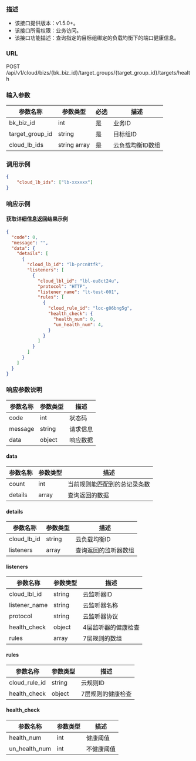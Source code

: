 ### 描述

- 该接口提供版本：v1.5.0+。
- 该接口所需权限：业务访问。
- 该接口功能描述：查询指定的目标组绑定的负载均衡下的端口健康信息。

### URL

POST /api/v1/cloud/bizs/{bk_biz_id}/target_groups/{target_group_id}/targets/health

### 输入参数

| 参数名称         | 参数类型      | 必选 | 描述           |
|-----------------|--------------|-----|---------------|
| bk_biz_id       | int          | 是  | 业务ID         |
| target_group_id | string       | 是  | 目标组ID        |
| cloud_lb_ids    | string array | 是  | 云负载均衡ID数组 |

### 调用示例

```json
{
    "cloud_lb_ids": ["lb-xxxxxx"]
}
```

### 响应示例

#### 获取详细信息返回结果示例

```json
{
  "code": 0,
  "message": "",
  "data": {
    "details": [
      {
        "cloud_lb_id": "lb-prcn8tfk",
        "listeners": [
          {
            "cloud_lbl_id": "lbl-eu8ct24u",
            "protocol": "HTTP",
            "listener_name": "lt-test-001",
            "rules": [
              {
                "cloud_rule_id": "loc-g06bng5g",
                "health_check": {
                  "health_num": 0,
                  "un_health_num": 4,
                }
              }
            ]
          }
        ]
      }
    ]
  }
}
```

### 响应参数说明

| 参数名称 | 参数类型 | 描述    |
|---------|--------|---------|
| code    | int    | 状态码   |
| message | string | 请求信息 |
| data    | object | 响应数据 |

#### data

| 参数名称 | 参数类型 | 描述                    |
|---------|--------|-------------------------|
| count   | int    | 当前规则能匹配到的总记录条数 |
| details | array  | 查询返回的数据             |

#### details

| 参数名称     | 参数类型 | 描述               |
|-------------|--------|--------------------|
| cloud_lb_id | string | 云负载均衡ID        |
| listeners   | array  | 查询返回的监听器数组  |

#### listeners

| 参数名称        | 参数类型       | 描述              |
|----------------|--------------|-------------------|
| cloud_lbl_id   | string       | 云监听器ID         |
| listener_name  | string       | 云监听器名称        |
| protocol       | string       | 云监听器协议        |
| health_check   | object       | 4层监听器的健康检查  |
| rules          | array        | 7层规则的数组       |

#### rules

| 参数名称        | 参数类型       | 描述            |
|----------------|--------------|-----------------|
| cloud_rule_id  | string       | 云规则ID         |
| health_check   | object       | 7层规则的健康检查  |

#### health_check

| 参数名称        | 参数类型 | 描述      |
|----------------|--------|-----------|
| health_num     | int    | 健康阈值   |
| un_health_num  | int    | 不健康阈值 |
